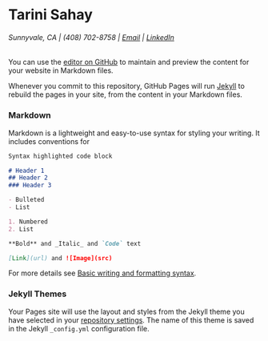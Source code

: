 # Tarini Sahay
###### Sunnyvale, CA | (408) 702-8758 | [Email](tarinisahay2001@gmail.com) | [LinkedIn](https://www.linkedin.com/in/tarinisahay)

You can use the [editor on GitHub](https://github.com/tarinisahay/tarinisahay.github.io/edit/main/index.md) to maintain and preview the content for your website in Markdown files.

Whenever you commit to this repository, GitHub Pages will run [Jekyll](https://jekyllrb.com/) to rebuild the pages in your site, from the content in your Markdown files.

### Markdown

Markdown is a lightweight and easy-to-use syntax for styling your writing. It includes conventions for

```markdown
Syntax highlighted code block

# Header 1
## Header 2
### Header 3

- Bulleted
- List

1. Numbered
2. List

**Bold** and _Italic_ and `Code` text

[Link](url) and ![Image](src)
```

For more details see [Basic writing and formatting syntax](https://docs.github.com/en/github/writing-on-github/getting-started-with-writing-and-formatting-on-github/basic-writing-and-formatting-syntax).

### Jekyll Themes

Your Pages site will use the layout and styles from the Jekyll theme you have selected in your [repository settings](https://github.com/tarinisahay/tarinisahay.github.io/settings/pages). The name of this theme is saved in the Jekyll `_config.yml` configuration file.


